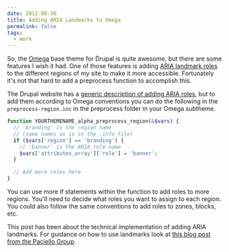 ```yaml
---
date: 2012-08-30
title: Adding ARIA Landmarks to Omega
permalink: false
tags:
  - work
---
```


So, the [Omega](https://drupal.org/project/omega) base theme for Drupal is quite awesome, but there are some features I wish it had. One of those features is adding [ARIA landmark roles](https://www.w3.org/TR/wai-aria/roles) to the different regions of my site to make it more accessible. Fortunately it's not that hard to add a preprocess function to accomplish this.

<!-- excerpt -->

The Drupal website has a [generic description of adding ARIA roles](https://drupal.org/node/1179668), but to add them according to Omega conventions you can do the following in the `preprocess-region.inc` in the preprocess folder in your Omega subtheme.

```php
function YOURTHEMENAME_alpha_preprocess_region(&$vars) {
  // 'branding' is the region name
  // (same names as is in the .info file)
  if ($vars['region'] == 'branding') {
    // 'banner' is the ARIA role name
    $vars['attributes_array']['role'] = 'banner';
  }

  // Add more roles here
}
```

You can use more if statements within the function to add roles to more regions. You'll need to decide what roles you want to assign to each region. You could also follow the same conventions to add roles to zones, blocks, etc.

This post has been about the technical implementation of adding ARIA landmarks. For guidance on how to use landmarks look at [this blog post from the Paciello Group](https://www.paciellogroup.com/blog/2013/02/using-wai-aria-landmarks-2013/).
